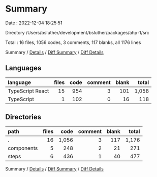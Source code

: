 # Summary

Date : 2022-12-04 18:25:51

Directory /Users/bsluther/development/bsluther/packages/ahp-1/src

Total : 16 files,  1056 codes, 3 comments, 117 blanks, all 1176 lines

Summary / [Details](details.md) / [Diff Summary](diff.md) / [Diff Details](diff-details.md)

## Languages
| language | files | code | comment | blank | total |
| :--- | ---: | ---: | ---: | ---: | ---: |
| TypeScript React | 15 | 954 | 3 | 101 | 1,058 |
| TypeScript | 1 | 102 | 0 | 16 | 118 |

## Directories
| path | files | code | comment | blank | total |
| :--- | ---: | ---: | ---: | ---: | ---: |
| . | 16 | 1,056 | 3 | 117 | 1,176 |
| components | 5 | 248 | 2 | 21 | 271 |
| steps | 6 | 436 | 1 | 40 | 477 |

Summary / [Details](details.md) / [Diff Summary](diff.md) / [Diff Details](diff-details.md)